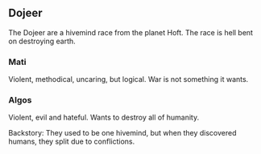 ## Dojeer

The Dojeer are a hivemind race from the planet Hoft. The race is hell bent on destroying earth.

### Mati

Violent, methodical, uncaring, but logical. War is not something it wants.

### Algos

Violent, evil and hateful. Wants to destroy all of humanity.



Backstory: They used to be one hivemind, but when they discovered humans, they split due to conflictions.